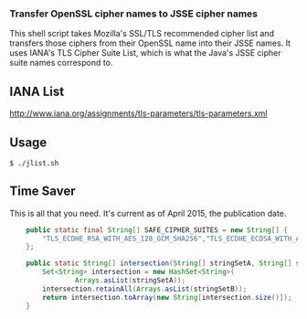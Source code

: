 ### Transfer OpenSSL cipher names to JSSE cipher names

This shell script takes Mozilla's SSL/TLS recommended cipher list and transfers those ciphers from their OpenSSL name into their JSSE names.
It uses IANA's TLS Cipher Suite List, which is what the Java's JSSE cipher suite names correspond to.

IANA List
---------
	
http://www.iana.org/assignments/tls-parameters/tls-parameters.xml


Usage
-----

```shell
$ ./jlist.sh 
```

Time Saver 
----------

This is all that you need. It's current as of April 2015, the publication date.

```java
	public static final String[] SAFE_CIPHER_SUITES = new String[] {			
		"TLS_ECDHE_RSA_WITH_AES_128_GCM_SHA256","TLS_ECDHE_ECDSA_WITH_AES_128_GCM_SHA256","TLS_ECDHE_RSA_WITH_AES_256_GCM_SHA384","TLS_ECDHE_ECDSA_WITH_AES_256_GCM_SHA384","TLS_ECDHE_RSA_WITH_AES_128_GCM_SHA256","TLS_DHE_DSS_WITH_AES_128_GCM_SHA256","TLS_ECDHE_RSA_WITH_AES_128_CBC_SHA256","TLS_ECDHE_ECDSA_WITH_AES_128_CBC_SHA256","TLS_ECDHE_RSA_WITH_AES_128_CBC_SHA256","TLS_ECDHE_ECDSA_WITH_AES_128_CBC_SHA256","TLS_ECDHE_RSA_WITH_AES_256_CBC_SHA384","TLS_ECDHE_ECDSA_WITH_AES_256_CBC_SHA384","TLS_ECDHE_RSA_WITH_AES_256_CBC_SHA384","TLS_ECDHE_ECDSA_WITH_AES_256_CBC_SHA384","TLS_ECDHE_RSA_WITH_AES_128_CBC_SHA256","TLS_ECDHE_RSA_WITH_AES_128_CBC_SHA256","TLS_DHE_DSS_WITH_AES_128_CBC_SHA256","TLS_DHE_RSA_WITH_AES_256_CBC_SHA256","TLS_DHE_DSS_WITH_AES_256_CBC_SHA256","TLS_ECDHE_RSA_WITH_AES_256_CBC_SHA384"
	};

	public static String[] intersection(String[] stringSetA, String[] stringSetB) {
		Set<String> intersection = new HashSet<String>(
				Arrays.asList(stringSetA));
		intersection.retainAll(Arrays.asList(stringSetB));
		return intersection.toArray(new String[intersection.size()]);
	}
``` 
